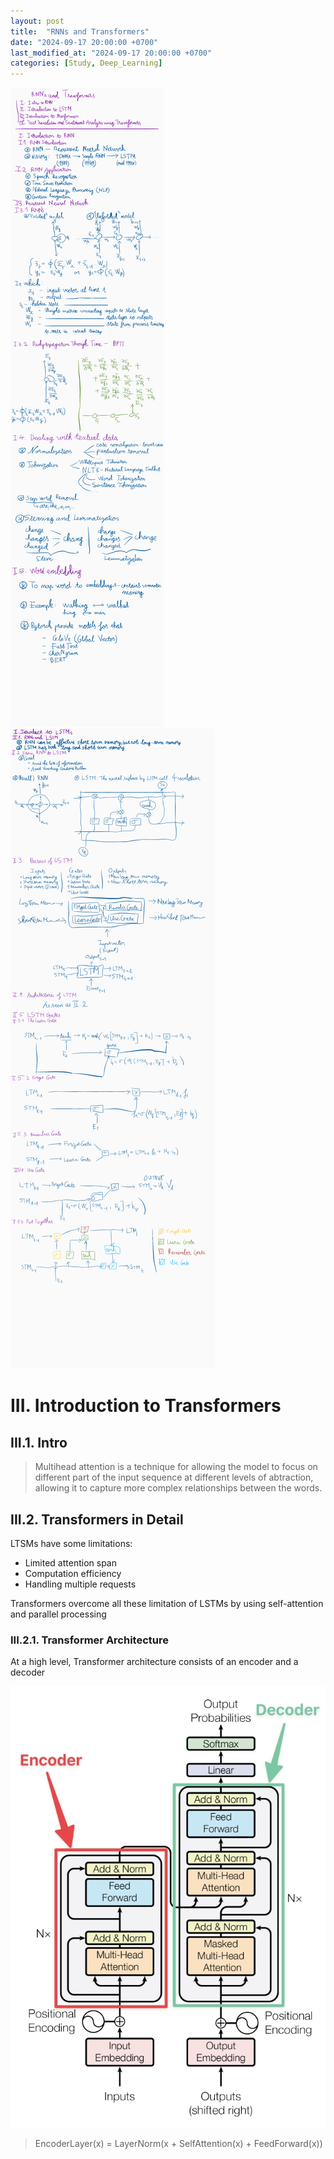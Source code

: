 ```yaml
---
layout: post
title:  "RNNs and Transformers"
date: "2024-09-17 20:00:00 +0700"
last_modified_at: "2024-09-17 20:00:00 +0700"
categories: [Study, Deep_Learning]
---
```


![Image not found](/assets/img/rnns-and-transformers/ink_1.png)
![Image not found](/assets/img/rnns-and-transformers/ink_2.png)

# III. Introduction to Transformers

## III.1. Intro

> Multihead attention is a technique for allowing the model to focus on different part of the input sequence at different levels of abtraction, allowing it to capture more complex relationships between the words.

## III.2. Transformers in Detail

LTSMs have some limitations:

- Limited attention span
- Computation efficiency
- Handling multiple requests

Transformers overcome all these limitation of LSTMs by using self-attention and parallel processing

### III.2.1. Transformer Architecture

At a high level, Transformer architecture consists of an encoder and a decoder

![Image not found](/assets/img/rnns-and-transformers/transformer_architecture.jpeg)

> EncoderLayer(x) = LayerNorm(x + SelfAttention(x) + FeedForward(x))